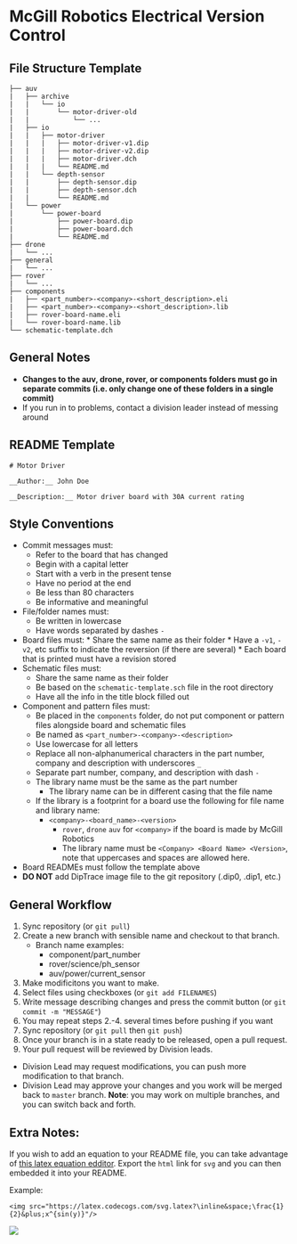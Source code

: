 # McGill Robotics Electrical Version Control

## File Structure Template
```
├── auv
|   ├── archive
|   |   └── io
|   |       └── motor-driver-old
|   |           └── ...
|   ├── io
|   |   ├── motor-driver
|   |   |   ├── motor-driver-v1.dip
|   |   |   ├── motor-driver-v2.dip
|   |   |   ├── motor-driver.dch
|   |   |   └── README.md
|   |   └── depth-sensor
|   |       ├── depth-sensor.dip
|   |       ├── depth-sensor.dch
|   |       └── README.md
|   └── power
|       └── power-board
|           ├── power-board.dip
|           ├── power-board.dch
|           └── README.md
├── drone
|   └── ...
├── general
|   └── ...
├── rover
|   └── ...
├── components
|   ├── <part_number>-<company>-<short_description>.eli
|   ├── <part_number>-<company>-<short_description>.lib
|   ├── rover-board-name.eli
|   └── rover-board-name.lib
└── schematic-template.dch
```

## General Notes
* __Changes to the auv, drone, rover, or components folders must go in
  separate commits (i.e. only change one of these folders in a
  single commit)__
* If you run in to problems, contact a division leader instead of messing
  around

## README Template
```
# Motor Driver

__Author:__ John Doe

__Description:__ Motor driver board with 30A current rating
```

## Style Conventions
  * Commit messages must:
    * Refer to the board that has changed
    * Begin with a capital letter
    * Start with a verb in the present tense
    * Have no period at the end
    * Be less than 80 characters
    * Be informative and meaningful
  * File/folder names must:
    * Be written in lowercase
    * Have words separated by dashes `-`
  *  Board files must:
    * Share the same name as their folder
    * Have a `-v1`, `-v2`, etc suffix to indicate the reversion (if there are
      several)
    * Each board that is printed must have a revision stored
  * Schematic files must:
    * Share the same name as their folder
    * Be based on the `schematic-template.sch` file in the root directory
    * Have all the info in the title block filled out
  * Component and pattern files must:
    * Be placed in the `components` folder, do not put component or pattern
    files alongside board and schematic files
    * Be named as `<part_number>-<company>-<description>`
    * Use lowercase for all letters
    * Replace all non-alphanumerical characters in the part number, company and
    description with underscores `_`
    * Separate part number, company, and description with dash `-`
    * The library name must be the same as the part number
      * The library name can be in different casing that the file name
    * If the library is a footprint for a board use the following for file name
    and library name:
      * `<company>-<board_name>-<version>`
        * `rover`, `drone` `auv` for `<company>` if the board is made by McGill
        Robotics
        * The library name must be `<Company> <Board Name> <Version>`, note that
        uppercases and spaces are allowed here.
  * Board READMEs must follow the template above
  * **DO NOT** add DipTrace image file to the git repository (.dip0, .dip1, etc.)

## General Workflow
1. Sync repository (or `git pull`)
2. Create a new branch with sensible name and checkout to that branch.
    * Branch name examples:
        * component/part_number
        * rover/science/ph_sensor
        * auv/power/current_sensor
3. Make modificitons you want to make.
4. Select files using checkboxes (or `git add FILENAMES`)
5. Write message describing changes and press the commit button
  (or `git commit -m "MESSAGE"`)
6. You may repeat steps 2.-4. several times before pushing if you want
7. Sync repository (or `git pull` then `git push`)
8. Once your branch is in a state ready to be released, open a pull request.
9. Your pull request will be reviewed by Division leads.
  * Division Lead may request modifications, you can push more modification to
  that branch.
  * Division Lead may approve your changes and you work will be merged back to
  `master` branch.
**Note**: you may work on multiple branches, and you can switch back and forth.

## Extra Notes:
If you wish to add an equation to your README file, you can take advantage of
[this latex equation edditor](https://www.codecogs.com/latex/eqneditor.php).
Export the `html` link for `svg` and you can then embedded it into your README.

Example:
```
<img src="https://latex.codecogs.com/svg.latex?\inline&space;\frac{1}{2}&plus;x^{sin(y)}"/>
```
<img src="https://latex.codecogs.com/svg.latex?\inline&space;\frac{1}{2}&plus;x^{sin(y)}"/>
